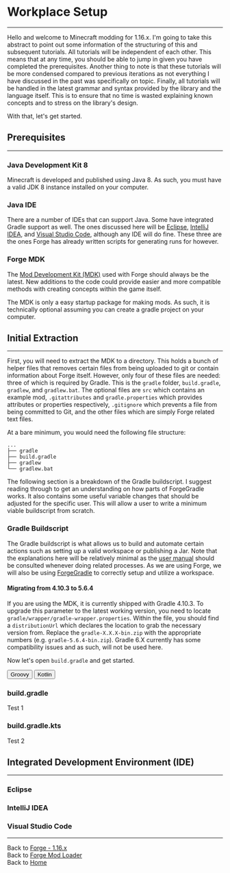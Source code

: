 <link rel="stylesheet" href="../../../tabs/style.css">
<script src="../../../tabs/handler.js"></script>
<script>document.getElementById("defaultOpen").click();</script>

# Workplace Setup
---

Hello and welcome to Minecraft modding for 1.16.x. I'm going to take this abstract to point out some information of the structuring of this and subsequent tutorials. All tutorials will be independent of each other. This means that at any time, you should be able to jump in given you have completed the prerequisites. Another thing to note is that these tutorials will be more condensed compared to previous iterations as not everything I have discussed in the past was specifically on topic. Finally, all tutorials will be handled in the latest grammar and syntax provided by the library and the language itself. This is to ensure that no time is wasted explaining known concepts and to stress on the library's design.

With that, let's get started.

## Prerequisites
---

### Java Development Kit 8

Minecraft is developed and published using Java 8. As such, you must have a valid JDK 8 instance installed on your computer. 

### Java IDE

There are a number of IDEs that can support Java. Some have integrated Gradle support as well. The ones discussed here will be [Eclipse](https://www.eclipse.org/downloads/packages/), [IntelliJ IDEA](https://www.jetbrains.com/idea/download/#section=windows), and [Visual Studio Code](https://code.visualstudio.com/), although any IDE will do fine. These three are the ones Forge has already written scripts for generating runs for however.

### Forge MDK

The [Mod Development Kit (MDK)](https://files.minecraftforge.net/) used with Forge should always be the latest. New additions to the code could provide easier and more compatible methods with creating concepts within the game itself.

The MDK is only a easy startup package for making mods. As such, it is technically optional assuming you can create a gradle project on your computer.

## Initial Extraction
---

First, you will need to extract the MDK to a directory. This holds a bunch of helper files that removes certain files from being uploaded to git or contain information about Forge itself. However, only four of these files are needed: three of which is required by Gradle. This is the `gradle` folder, `build.gradle`, `gradlew`, and `gradlew.bat`. The optional files are `src` which contains an example mod, `.gitattributes` and `gradle.properties` which provides attributes or properties respectively, `.gitignore` which prevents a file from being committed to Git, and the other files which are simply Forge related text files.

At a bare minimum, you would need the following file structure:
```
...
├── gradle
├── build.gradle
├── gradlew
└── gradlew.bat
```

The following section is a breakdown of the Gradle buildscript. I suggest reading through to get an understanding on how parts of ForgeGradle works. It also contains some useful variable changes that should be adjusted for the specific user. This will allow a user to write a minimum viable buildscript from scratch.

### Gradle Buildscript

The Gradle buildscript is what allows us to build and automate certain actions such as setting up a valid workspace or publishing a Jar. Note that the explanations here will be relatively minimal as the [user manual](https://docs.gradle.org/current/userguide/userguide.html) should be consulted whenever doing related processes. As we are using Forge, we will also be using [ForgeGradle](https://github.com/MinecraftForge/ForgeGradle) to correctly setup and utilize a workspace.

#### Migrating from 4.10.3 to 5.6.4

If you are using the MDK, it is currently shipped with Gradle 4.10.3. To upgrade this parameter to the latest working version, you need to locate `gradle/wrapper/gradle-wrapper.properties`. Within the file, you should find a `distributionUrl` which declares the location to grab the necessary version from. Replace the `gradle-X.X.X-bin.zip` with the appropriate numbers (e.g. `gradle-5.6.4-bin.zip`). Gradle 6.X currently has some compatibility issues and as such, will not be used here.

Now let's open `build.gradle` and get started.

<div class="tab">
  <button class="tablinks" onclick="openSection(event, 'Groovy')" id="defaultOpen">Groovy</button>
  <button class="tablinks" onclick="openSection(event, 'Kotlin')">Kotlin</button>
</div>

<!-- Tab content -->
<div id="Groovy" class="tabcontent">
  <h3>build.gradle</h3>
  <p>Test 1</p>
</div>

<div id="Kotlin" class="tabcontent">
  <h3>build.gradle.kts</h3>
  <p>Test 2</p>
</div>

## Integrated Development Environment (IDE)
---

### Eclipse

### IntelliJ IDEA

### Visual Studio Code

---
Back to [Forge - 1.16.x](../)  
Back to [Forge Mod Loader](../../)  
Back to [Home](../../../)